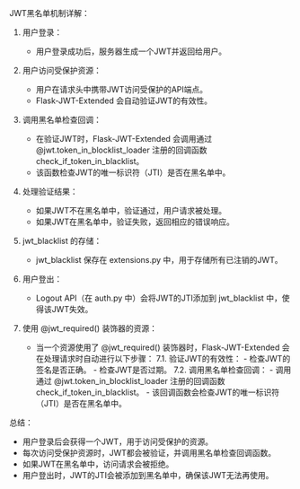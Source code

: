 JWT黑名单机制详解：

1. 用户登录：
    - 用户登录成功后，服务器生成一个JWT并返回给用户。

2. 用户访问受保护资源：
    - 用户在请求头中携带JWT访问受保护的API端点。
    - Flask-JWT-Extended 会自动验证JWT的有效性。

3. 调用黑名单检查回调：
    - 在验证JWT时，Flask-JWT-Extended 会调用通过 @jwt.token_in_blocklist_loader 注册的回调函数 check_if_token_in_blacklist。
    - 该函数检查JWT的唯一标识符（JTI）是否在黑名单中。

4. 处理验证结果：
    - 如果JWT不在黑名单中，验证通过，用户请求被处理。
    - 如果JWT在黑名单中，验证失败，返回相应的错误响应。

5. jwt_blacklist 的存储：
    - jwt_blacklist 保存在 extensions.py 中，用于存储所有已注销的JWT。

6. 用户登出：
    - Logout API（在 auth.py 中）会将JWT的JTI添加到 jwt_blacklist 中，使得该JWT失效。

7. 使用 @jwt_required() 装饰器的资源：
    - 当一个资源使用了 @jwt_required() 装饰器时，Flask-JWT-Extended 会在处理请求时自动进行以下步骤：
        7.1. 验证JWT的有效性：
            - 检查JWT的签名是否正确。
            - 检查JWT是否过期。
        7.2. 调用黑名单检查回调：
            - 调用通过 @jwt.token_in_blocklist_loader 注册的回调函数 check_if_token_in_blacklist。
            - 该回调函数会检查JWT的唯一标识符（JTI）是否在黑名单中。

总结：
- 用户登录后会获得一个JWT，用于访问受保护的资源。
- 每次访问受保护资源时，JWT都会被验证，并调用黑名单检查回调函数。
- 如果JWT在黑名单中，访问请求会被拒绝。
- 用户登出时，JWT的JTI会被添加到黑名单中，确保该JWT无法再使用。
